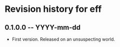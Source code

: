 # Revision history for eff

## 0.1.0.0 -- YYYY-mm-dd

* First version. Released on an unsuspecting world.
